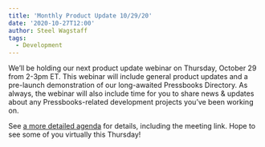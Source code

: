 ```yaml
---
title: 'Monthly Product Update 10/29/20'
date: '2020-10-27T12:00'
author: Steel Wagstaff
tags:
  - Development
---
```


We’ll be holding our next product update webinar on Thursday, October 29 from 2-3pm ET.
This webinar will include general product updates and a pre-launch demonstration of our
long-awaited Pressbooks Directory. As always, the webinar will also include time for you
to share news & updates about any Pressbooks-related development projects you’ve been
working on.

See
[a more detailed agenda](https://docs.google.com/document/d/1BcvX0V-iDi6fJO_W8pHVOL_lec_9OTXujAfw6tFpZlQ/edit)
for details, including the meeting link. Hope to see some of you virtually this Thursday!
